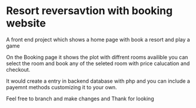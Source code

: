 # Resort reversavtion with booking website

A front end project which shows a home page with book a resort and play a game

On the Booking page it shows the plot with diffrent rooms availible you can select the room and book any of the seleted room with price calucation and checkout.

It would create a entry in backend database with php and you can include a payemnt methods customizing it to your own.

Feel free to branch and make changes and Thank for looking

